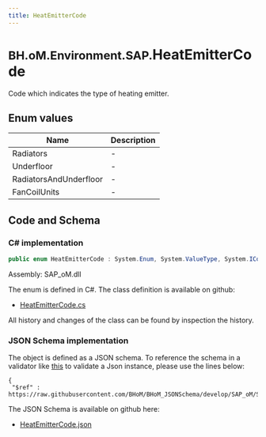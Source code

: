 ```yaml
---
title: HeatEmitterCode
---
```


# <small>BH.oM.Environment.SAP.</small>**HeatEmitterCode**

Code which indicates the type of heating emitter.

## Enum values

| Name            | Description                                                    |
|-----------------|----------------------------------------------------------------|
| Radiators |  -  |
| Underfloor |  -  |
| RadiatorsAndUnderfloor |  -  |
| FanCoilUnits |  -  |


## Code and Schema

### C# implementation

``` C# title="C#"
public enum HeatEmitterCode : System.Enum, System.ValueType, System.IComparable, System.ISpanFormattable, System.IFormattable, System.IConvertible
```

Assembly: SAP_oM.dll

The enum is defined in C#. The class definition is available on github:

- [HeatEmitterCode.cs](https://github.com/BHoM/SAP_Toolkit/blob/develop/SAP_oM/Enums\HeatEmitterCode.cs)

All history and changes of the class can be found by inspection the history.
### JSON Schema implementation

The object is defined as a JSON schema. To reference the schema in a validator like [this](https://www.jsonschemavalidator.net/) to validate a Json instance, please use the lines below:

``` { .json .copy .select } title="JSON Schema"
{
 "$ref" : https://raw.githubusercontent.com/BHoM/BHoM_JSONSchema/develop/SAP_oM/SAP/HeatEmitterCode.json}
```

The JSON Schema is available on github here:

- [HeatEmitterCode.json](https://github.com/BHoM/BHoM_JSONSchema/blob/develop/SAP_oM/SAP/HeatEmitterCode.json)
